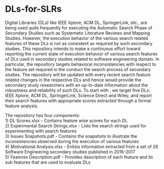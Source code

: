 # DLs-for-SLRs

Digital Libraries (DLs) like IEEE Xplore, ACM DL, SpringerLink, etc., are being used quite frequently for executing the Automatic Search Phase of Secondary Studies such as Systematic Literature Reviews and Mapping Studies. However, the execution behavior of the various search related features of these DLs is not as consistent as required by such secondary studies. This repository intends to make a continuous effort toward reporting the current state of execution behavior of various search features of DLs used in secondary studies related to software engineering domain. In particular, the repository targets behavioral inconsistencies with respect to the feature set required in the conduct the search process of secondary studies. The repository will be updated with every recent search feature related changes in the respective DLs and hence would provide the secondary study researchers with an up-to-date information about the robustness and reliability of such DLs. To start with , we target five DLs: IEEE Xplore, ACM DL, SpringerLink, Science Direct and Wiley, and report their search features with appropriate scores extracted through a formal feature analysis.

The repository has four components:
<br>1) DL Scores.xlsx	- Contains feature wise scores for each DL
<br>2) Experimental Search Strings.xlsx	- Lists the search strings used for experimenting with search features
<br>3) Issues Snapshots.pdf	- Contains the snapshots to illustrate the inconsistencies observed during the execution of various features
<br>4) Motivational Analysis.xlsx - Enlists information extracted from a set of 26 Software Engineering secondary studies published in 2016-2017
<br>5) Features Description.pdf - Provides description of each feature and its sub features that are used to evaluate DLs
